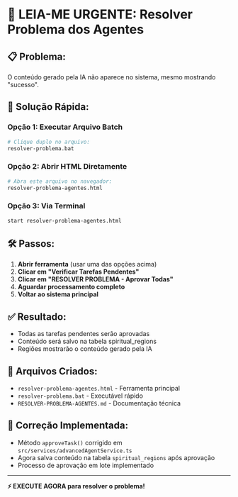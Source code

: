# 🚨 LEIA-ME URGENTE: Resolver Problema dos Agentes

## 📋 Problema: 
O conteúdo gerado pela IA não aparece no sistema, mesmo mostrando "sucesso".

## 🎯 Solução Rápida:

### Opção 1: Executar Arquivo Batch
```bash
# Clique duplo no arquivo:
resolver-problema.bat
```

### Opção 2: Abrir HTML Diretamente
```bash
# Abra este arquivo no navegador:
resolver-problema-agentes.html
```

### Opção 3: Via Terminal
```bash
start resolver-problema-agentes.html
```

## 🛠️ Passos:

1. **Abrir ferramenta** (usar uma das opções acima)
2. **Clicar em "Verificar Tarefas Pendentes"**
3. **Clicar em "RESOLVER PROBLEMA - Aprovar Todas"**
4. **Aguardar processamento completo**
5. **Voltar ao sistema principal**

## ✅ Resultado:
- Todas as tarefas pendentes serão aprovadas
- Conteúdo será salvo na tabela spiritual_regions
- Regiões mostrarão o conteúdo gerado pela IA

## 📍 Arquivos Criados:
- `resolver-problema-agentes.html` - Ferramenta principal
- `resolver-problema.bat` - Executável rápido  
- `RESOLVER-PROBLEMA-AGENTES.md` - Documentação técnica

## 🔧 Correção Implementada:
- Método `approveTask()` corrigido em `src/services/advancedAgentService.ts`
- Agora salva conteúdo na tabela `spiritual_regions` após aprovação
- Processo de aprovação em lote implementado

---

**⚡ EXECUTE AGORA para resolver o problema!** 